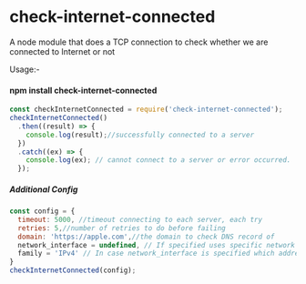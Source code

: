 # check-internet-connected
A node module that does a TCP connection to check whether we are connected to Internet or not

Usage:- 

#### npm install check-internet-connected

``` javascript
const checkInternetConnected = require('check-internet-connected');
checkInternetConnected()
  .then((result) => {
    console.log(result);//successfully connected to a server
  })
  .catch((ex) => {
    console.log(ex); // cannot connect to a server or error occurred.
  });
```

##### Additional Config

``` javascript
const config = {
  timeout: 5000, //timeout connecting to each server, each try
  retries: 5,//number of retries to do before failing
  domain: 'https://apple.com',//the domain to check DNS record of
  network_interface = undefined, // If specified uses specific network interface such as eth1
  family = 'IPv4' // In case network_interface is specified which address family to use
}
checkInternetConnected(config);
```

